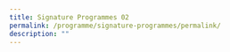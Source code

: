 ```yaml
---
title: Signature Programmes 02
permalink: /programme/signature-programmes/permalink/
description: ""
---
```

